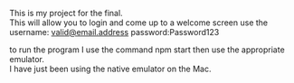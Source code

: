 This is my project for the final.  
This will allow you to login and come up to a welcome screen
use the username: valid@email.address password:Password123

to run the program I use the command npm start then use the appropriate emulator.  
I have just been using the native emulator on the Mac.
